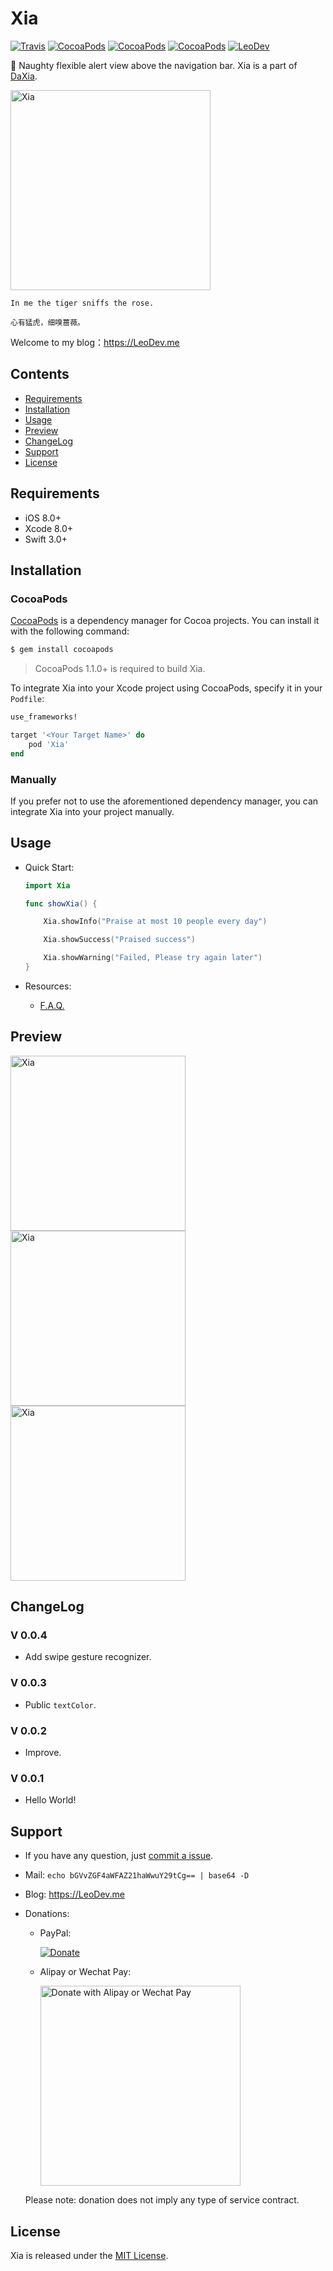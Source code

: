 # Xia

[![Travis](https://img.shields.io/travis/iTofu/Xia.svg?style=flat)](https://travis-ci.org/iTofu/Xia)
[![CocoaPods](https://img.shields.io/cocoapods/v/Xia.svg)](http://cocoadocs.org/docsets/Xia)
[![CocoaPods](https://img.shields.io/cocoapods/l/Xia.svg)](https://raw.githubusercontent.com/iTofu/Xia/master/LICENSE)
[![CocoaPods](https://img.shields.io/cocoapods/p/Xia.svg)](http://cocoadocs.org/docsets/Xia)
[![LeoDev](https://img.shields.io/badge/blog-LeoDev.me-brightgreen.svg)](https://LeoDev.me)

🌟 Naughty flexible alert view above the navigation bar. Xia is a part of [DaXia](https://github.com/iTofu/DaXia).

<img src="https://raw.githubusercontent.com/iTofu/Xia/master/XiaDemoImage/XiaDemoImage.png" alt="Xia" title="Xia" width="320"/>

```
In me the tiger sniffs the rose.

心有猛虎，细嗅蔷薇。
```

Welcome to my blog：https://LeoDev.me



## Contents

* [Requirements](https://github.com/iTofu/Xia#requirements)
* [Installation](https://github.com/iTofu/Xia#installation)
* [Usage](https://github.com/iTofu/Xia#usage)
* [Preview](https://github.com/iTofu/Xia#preview)
* [ChangeLog](https://github.com/iTofu/Xia#changelog)
* [Support](https://github.com/iTofu/Xia#support)
* [License](https://github.com/iTofu/Xia#license)



## Requirements

* iOS 8.0+
* Xcode 8.0+
* Swift 3.0+



## Installation

### CocoaPods

[CocoaPods](http://cocoapods.org) is a dependency manager for Cocoa projects. You can install it with the following command:

```bash
$ gem install cocoapods
```

> CocoaPods 1.1.0+ is required to build Xia.

To integrate Xia into your Xcode project using CocoaPods, specify it in your `Podfile`:

```ruby
use_frameworks!

target '<Your Target Name>' do
    pod 'Xia'
end
```

### Manually

If you prefer not to use the aforementioned dependency manager, you can integrate Xia into your project manually.



## Usage

* Quick Start:

  ```swift
  import Xia

  func showXia() {

      Xia.showInfo("Praise at most 10 people every day")

      Xia.showSuccess("Praised success")

      Xia.showWarning("Failed, Please try again later")
  }
  ```

* Resources:

  * [F.A.Q.](https://github.com/iTofu/Xia/issues?q=)


## Preview

<img src="https://raw.githubusercontent.com/iTofu/Xia/master/XiaDemoImage/XiaDemoImageInfo.png" alt="Xia" title="Xia" width="280"/> <img src="https://raw.githubusercontent.com/iTofu/Xia/master/XiaDemoImage/XiaDemoImageSuccess.png" alt="Xia" title="Xia" width="280"/> <img src="https://raw.githubusercontent.com/iTofu/Xia/master/XiaDemoImage/XiaDemoImageWarning.png" alt="Xia" title="Xia" width="280"/>


## ChangeLog

### V 0.0.4

* Add swipe gesture recognizer.

### V 0.0.3

* Public `textColor`.

### V 0.0.2

* Improve.

### V 0.0.1

* Hello World!



## Support

* If you have any question, just [commit a issue](https://github.com/iTofu/Xia/issues/new).

* Mail: `echo bGVvZGF4aWFAZ21haWwuY29tCg== | base64 -D`

* Blog: https://LeoDev.me

* Donations:

  * PayPal:

    [![Donate](https://www.paypalobjects.com/en_US/i/btn/btn_donate_SM.gif)](https://www.paypal.com/cgi-bin/webscr?cmd=_donations&business=leodaxia@gmail.com&item_name=leodaxia@gmail.com)

  * Alipay or Wechat Pay:

    <img src="https://cdnqiniu.leodev.me/donate.png?v=1" alt="Donate with Alipay or Wechat Pay" title="Donate with Alipay or Wechat Pay" width="320"/>

  Please note: donation does not imply any type of service contract.


## License

Xia is released under the [MIT License](https://github.com/iTofu/Xia/blob/master/LICENSE).
